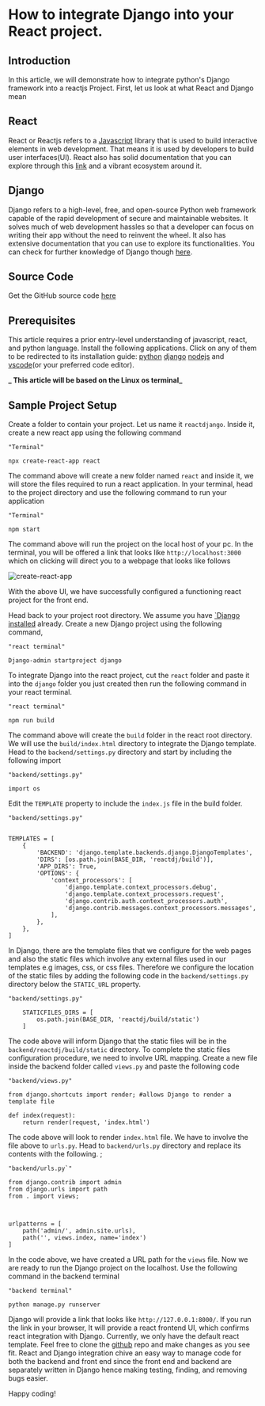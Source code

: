 # How to integrate Django into your React project.

## Introduction

In this article, we will demonstrate how to integrate python's Django framework into a reactjs Project. First, let us look at what React and Django mean

## React

React or Reactjs refers to a [Javascript](https://www.freecodecamp.org/news/what-is-javascript-definition-of-js/#:~:text=JavaScript%20is%20a%20dynamic%20programming,with%20only%20HTML%20and%20CSS.) library that is used to build interactive elements in web development. That means it is used by developers to build user interfaces(UI). React also has solid documentation that you can explore through this [link](https://reactjs.org/docs/getting-started.html) and a vibrant ecosystem around it.

## Django

Django refers to a high-level, free, and open-source Python web framework capable of the rapid development of secure and maintainable websites. It solves much of web development hassles so that a developer can focus on writing their app without the need to reinvent the wheel. It also has extensive documentation that you can use to explore its functionalities. You can check for further knowledge of Django though [here](https://docs.djangoproject.com/en/4.1/).

## Source Code

Get the GitHub source code [here](https://github.com/apeli23/reactdjango.git)

## Prerequisites

This article requires a prior entry-level understanding of javascript, react, and python language.
Install the following applications. Click on any of them to be redirected to its installation guide: [python](https://www.python.org/downloads/) [django](https://docs.djangoproject.com/en/4.1/intro/install/) [nodejs](https://nodejs.org/en/download/) and [vscode](https://code.visualstudio.com/download)(or your preferred code editor).

**_ This article will be based on the Linux os terminal_**

## Sample Project Setup

Create a folder to contain your project. Let us name it `reactdjango`. Inside it, create a new react app using the following command

```
"Terminal"

npx create-react-app react
```

The command above will create a new folder named `react` and inside it, we will store the files required to run a react application. In your terminal, head to the project directory and use the following command to run your application

```
"Terminal"

npm start
```

The command above will run the project on the local host of your pc. In the terminal, you will be offered a link that looks like `http://localhost:3000` which on clicking will direct you to a webpage that looks like follows

![create-react-app](https://res.cloudinary.com/dlt0f5pvq/image/upload/v1670588076/Screenshot_7_a7uacw.png 'create-react-app')

With the above UI, we have successfully configured a functioning react project for the front end.

Head back to your project root directory. We assume you have [`Django installed](https://docs.djangoproject.com/en/4.1/intro/install/) already.
Create a new Django project using the following command,

```
"react terminal"

Django-admin startproject django
```

To integrate Django into the react project, cut the `react` folder and paste it into the `django` folder you just created then run the following command in your react terminal.

```
"react terminal"

npm run build
```

The command above will create the `build` folder in the react root directory. We will use the `build/index.html` directory to integrate the Django template.
Head to the `backend/settings.py` directory and start by including the following import

```
"backend/settings.py"

import os
```

Edit the `TEMPLATE` property to include the `index.js` file in the build folder.

```
"backend/settings.py"


TEMPLATES = [
    {
        'BACKEND': 'django.template.backends.django.DjangoTemplates',
        'DIRS': [os.path.join(BASE_DIR, 'reactdj/build')],
        'APP_DIRS': True,
        'OPTIONS': {
            'context_processors': [
                'django.template.context_processors.debug',
                'django.template.context_processors.request',
                'django.contrib.auth.context_processors.auth',
                'django.contrib.messages.context_processors.messages',
            ],
        },
    },
]
```

In Django, there are the template files that we configure for the web pages and also the static files which involve any external files used in our templates e.g images, css, or css files. Therefore we configure the location of the static files by adding the following code in the `backend/settings.py` directory below the `STATIC_URL` property.

```
"backend/settings.py"

    STATICFILES_DIRS = [
        os.path.join(BASE_DIR, 'reactdj/build/static')
    ]
```

The code above will inform Django that the static files will be in the `backend/reactdj/build/static` directory.
To complete the static files configuration procedure, we need to involve URL mapping.
Create a new file inside the backend folder called `views.py` and paste the following code

```
"backend/views.py"

from django.shortcuts import render; #allows Django to render a template file

def index(request):
    return render(request, 'index.html')

```

The code above will look to render `index.html` file. We have to involve the file above to `urls.py`. Head to `backend/urls.py` directory and replace its contents with the following.
;

```
"backend/urls.py`"

from django.contrib import admin
from django.urls import path
from . import views;



urlpatterns = [
    path('admin/', admin.site.urls),
    path('', views.index, name='index')
]

```

In the code above, we have created a URL path for the `views` file.
Now we are ready to run the Django project on the localhost. Use the following command in the backend terminal

```
"backend terminal"

python manage.py runserver
```

Django will provide a link that looks like `http://127.0.0.1:8000/`. If you run the link in your browser, It will provide a react frontend UI, which confirms react integration with Django.
Currently, we only have the default react template. Feel free to clone the [github](https://github.com/apeli23/reactdjango.git) repo and make changes as you see fit. React and Django integration chive an easy way to manage code for both the backend and front end since the front end and backend are separately written in Django hence making testing, finding, and removing bugs easier.

Happy coding!
